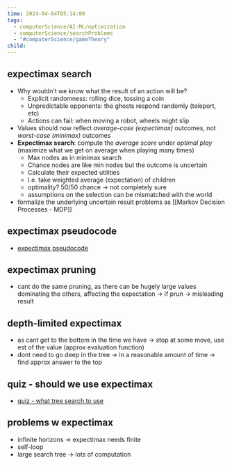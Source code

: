 ```yaml
---
time: 2024-04-04T05:14:00
tags:
  - computerScience/AI-ML/optimization
  - computerScience/searchProblems
  - "#computerScience/gameTheory"
child:
---
```

## expectimax search
- Why wouldn’t we know what the result of an action will be?  
	- Explicit randomness: rolling dice, tossing a coin
	- Unpredictable opponents: the ghosts respond randomly  (teleport, etc)
	- Actions can fail: when moving a robot, wheels might slip  
- Values should now reflect *average-case (expectimax)* outcomes, not *worst-case (minimax)* outcomes
- **Expectimax search**: compute the *average score* under *optimal play* (maximize what we get on average when playing many times)
	- Max nodes as in minimax search  
	- Chance nodes are like min nodes but the outcome is uncertain  
	- Calculate their expected utilities  
	- I.e. take weighted average (expectation) of children  
	- optimality? 50/50 chance -> not completely sure 
	- assumptions on the selection can be mismatched with the world
- formalize the underlying uncertain result problems as [[Markov Decision Processes - MDP]]

## expectimax pseudocode
- [expectimax pseudocode](https://i.imgur.com/PTiKHLh.png)

## expectimax pruning
- cant do the same pruning, as there can be hugely large values dominating the others, affecting the expectation -> if prun -> misleading result

## depth-limited expectimax
- as cant get to the bottom in the time we have -> stop at some move, use est of the value (approx evaluation function)
- dont need to go deep in the tree -> in a reasonable amount of time -> find approx answer to the top

## quiz - should we use expectimax
- [quiz - what tree search to use](https://i.imgur.com/UR0vSiB.png)

## problems w expectimax
- infinite horizons -> expectimax needs finite
- self-loop
-  large search tree -> lots of computation